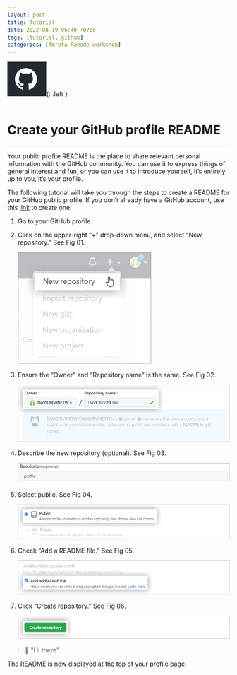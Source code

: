 ```yaml
---
layout: post
title: Tutorial
date: 2022-08-19 06:40 +0700
tags: [tutorial, github]
categories: [Amruta Ranade workshop]
---
```

![logo](/assets/arw01.jpg){: .left }
<br>
<br>

# Create your GitHub profile README 
---
Your public profile README is the place to share relevant personal information with the GitHub community. You can use it to express things of general interest and fun, or you can use it to introduce yourself, it’s entirely up to you, it’s your profile.

The following tutorial will take you through the steps to create a README for your GitHub public profile. If you don’t already have a GitHub account, use this [link](https://www.github.com) to create one.

1. Go to your GitHub profile.

2. Click on the upper-right “+” drop-down menu, and select “New repository.” See Fig 01.

    ![logo](/assets/git02.jpg)

3. Ensure the “Owner” and “Repository name” is the same. See Fig 02.

    ![logo](/assets/git03.jpg)
4. Describe the new repository (optional). See Fig 03.

    ![logo](/assets/git04.jpg)
5. Select public. See Fig 04.

    ![logo](/assets/git05.jpg)
6. Check “Add a README file.” See Fig 05.

    ![logo](/assets/git06.jpg)
7. Click “Create repository.” See Fig 06.

    ![logo](/assets/git07.jpg)

> :wave: "Hi there"

The README is now displayed at the top of your profile page.
